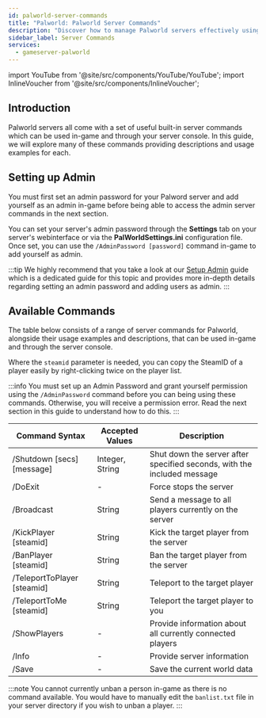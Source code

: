 ```yaml
---
id: palworld-server-commands
title: "Palworld: Palworld Server Commands"
description: "Discover how to manage Palworld servers effectively using built-in commands for admin control and gameplay → Learn more now"
sidebar_label: Server Commands
services:
  - gameserver-palworld
---
```


import YouTube from '@site/src/components/YouTube/YouTube';
import InlineVoucher from '@site/src/components/InlineVoucher';

## Introduction
Palworld servers all come with a set of useful built-in server commands which can be used in-game and through your server console. In this guide, we will explore many of these commands providing descriptions and usage examples for each.

<YouTube videoId="SDZC4-FEdNM" imageSrc="https://screensaver01.zap-hosting.com/index.php/s/85ennn4gSYBPNYo/preview" title="Set up your PALWORLD server in just one MINUTE!" description="Feel like you understand better when you see things in action? We’ve got you! Dive into our video that breaks it all down for you. Whether you're in a rush or just prefer to soak up information in the most engaging way possible!"/>

<InlineVoucher />

## Setting up Admin

You must first set an admin password for your Palword server and add yourself as an admin in-game before being able to access the admin server commands in the next section.

You can set your server's admin password through the **Settings** tab on your server's webinterface or via the **PalWorldSettings.ini** configuration file. Once set, you can use the `/AdminPassword [password]` command in-game to add yourself as admin.

:::tip
We highly recommend that you take a look at our [Setup Admin](palworld-admin.md) guide which is a dedicated guide for this topic and provides more in-depth details regarding setting an admin password and adding users as admin.
:::

## Available Commands

The table below consists of a range of server commands for Palworld, alongside their usage examples and descriptions, that can be used in-game and through the server console.

Where the `steamid` parameter is needed, you can copy the SteamID of a player easily by right-clicking twice on the player list.

:::info
You must set up an Admin Password and grant yourself permission using the `/AdminPassword` command before you can being using these commands. Otherwise, you will receive a permission error. Read the next section in this guide to understand how to do this.
:::

| Command Syntax                 | Accepted Values  | Description                                                             | 
| ------------------------------ | ---------------- | ----------------------------------------------------------------------- | 
| /Shutdown [secs] [message]     | Integer, String  | Shut down the server after specified seconds, with the included message | 
| /DoExit                        | -                | Force stops the server                                                  | 
| /Broadcast                     | String           | Send a message to all players currently on the server                   | 
| /KickPlayer [steamid]          | String           | Kick the target player from the server                                  | 
| /BanPlayer [steamid]           | String           | Ban the target player from the server                                   | 
| /TeleportToPlayer [steamid]    | String           | Teleport to the target player                                           | 
| /TeleportToMe [steamid]        | String           | Teleport the target player to you                                       | 
| /ShowPlayers                   | -                | Provide information about all currently connected players               | 
| /Info                          | -                | Provide server information                                              | 
| /Save                          | -                | Save the current world data                                             |

:::note
You cannot currently unban a person in-game as there is no command available. You would have to manually edit the `banlist.txt` file in your server directory if you wish to unban a player.
:::

<InlineVoucher />
